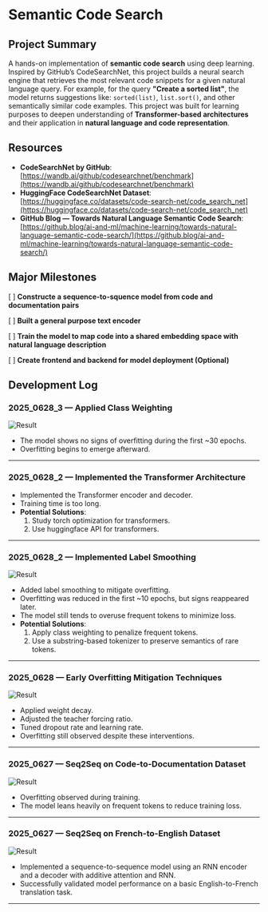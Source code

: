 # Semantic Code Search

## Project Summary

A hands-on implementation of **semantic code search** using deep learning. Inspired by GitHub’s CodeSearchNet, this project builds a neural search engine that retrieves the most relevant code snippets for a given natural language query. For example, for the query **"Create a sorted list"**, the model returns suggestions like: `sorted(list)`, `list.sort()`, and other semantically similar code examples. This project was built for learning purposes to deepen understanding of **Transformer-based architectures** and their application in **natural language and code representation**.
## Resources

- **CodeSearchNet by GitHub**: [https://wandb.ai/github/codesearchnet/benchmark](https://wandb.ai/github/codesearchnet/benchmark)  
- **HuggingFace CodeSearchNet Dataset**: [https://huggingface.co/datasets/code-search-net/code_search_net](https://huggingface.co/datasets/code-search-net/code_search_net)  
- **GitHub Blog — Towards Natural Language Semantic Code Search**: [https://github.blog/ai-and-ml/machine-learning/towards-natural-language-semantic-code-search/](https://github.blog/ai-and-ml/machine-learning/towards-natural-language-semantic-code-search/)

## Major Milestones
[ ] **Constructe a sequence-to-squence model from code and documentation pairs**

[ ] **Built a general purpose text encoder**

[ ] **Train the model to map code into a shared embedding space with natural language description**

[ ] **Create frontend and backend for model deployment (Optional)**

## Development Log

### 2025_0628_3 — Applied Class Weighting

![Result](./results/Attention_Decoder_2025_0628_3.png)

- The model shows no signs of overfitting during the first ~30 epochs.
- Overfitting begins to emerge afterward.

---

### 2025_0628_2 — Implemented the Transformer Architecture

- Implemented the Transformer encoder and decoder.
- Training time is too long. 
- **Potential Solutions**:
  1. Study torch optimization for transformers.
  2. Use huggingface API for transformers.

---

### 2025_0628_2 — Implemented Label Smoothing

![Result](./results/Attention_Decoder_2025_0628_2.png)

- Added label smoothing to mitigate overfitting.
- Overfitting was reduced in the first ~10 epochs, but signs reappeared later.
- The model still tends to overuse frequent tokens to minimize loss.
- **Potential Solutions**:
  1. Apply class weighting to penalize frequent tokens.
  2. Use a substring-based tokenizer to preserve semantics of rare tokens.

---

### 2025_0628 — Early Overfitting Mitigation Techniques

![Result](./results/Attention_Decoder_2025_0628.png)

- Applied weight decay.
- Adjusted the teacher forcing ratio.
- Tuned dropout rate and learning rate.
- Overfitting still observed despite these interventions.

---

### 2025_0627 — Seq2Seq on Code-to-Documentation Dataset

![Result](./results/Attention_Decoder_2025_0627.png)

- Overfitting observed during training.
- The model leans heavily on frequent tokens to reduce training loss.

---

### 2025_0627 — Seq2Seq on French-to-English Dataset

![Result](./results/Seq2Seq_Model_on_French2English_Dataset.png)

- Implemented a sequence-to-sequence model using an RNN encoder and a decoder with additive attention and RNN.
- Successfully validated model performance on a basic English-to-French translation task.

---
